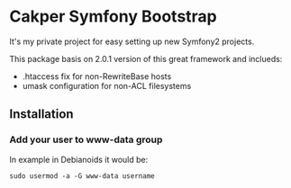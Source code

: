 Cakper Symfony Bootstrap
========================

It's my private project for easy setting up new Symfony2 projects.

This package basis on 2.0.1 version of this great framework and inclueds:
- .htaccess fix for non-RewriteBase hosts
- umask configuration for non-ACL filesystems


Installation
------------

### Add your user to www-data group

In example in Debianoids it would be:

    sudo usermod -a -G www-data username

